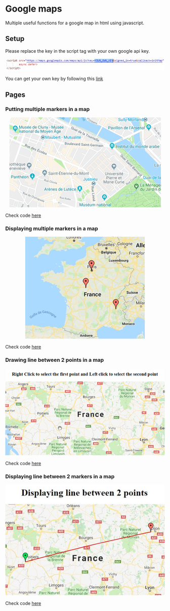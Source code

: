 # Google maps
Multiple useful functions for a google map in html using javascript.

## Setup
Please replace the key in the script tag with your own google api key.
<p align="center">
  <img src="screenshots/key.JPG">
</p>

You can get your own key by following this [link](https://developers.google.com/maps/documentation/javascript/get-api-key)

## Pages
### Putting multiple markers in a map
<p align="center">
  <img src="screenshots/putting_multiple_markers.gif">
</p>

Check code [here](src/put-multiple-marker.html)

### Displaying multiple markers in a map
<p align="center">
  <img src="screenshots/displaying_multiple_markers.JPG">
</p>

Check code [here](src/display-multiple-markers.html)

### Drawing line between 2 points in a map
<p align="center">
  <img src="screenshots/drawing_line_between_2_points.gif">
</p>

Check code [here](src/draw-line-between-2-points.html)

### Displaying line between 2 markers in a map
<p align="center">
  <img src="screenshots/displaying_line_between_2_markers.JPG">
</p>

Check code [here](src/display-line-between-2-points.html)
